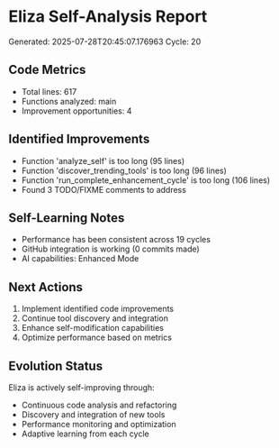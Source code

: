 # Eliza Self-Analysis Report
Generated: 2025-07-28T20:45:07.176963
Cycle: 20

## Code Metrics
- Total lines: 617
- Functions analyzed: main
- Improvement opportunities: 4

## Identified Improvements
- Function 'analyze_self' is too long (95 lines)
- Function 'discover_trending_tools' is too long (96 lines)
- Function 'run_complete_enhancement_cycle' is too long (106 lines)
- Found 3 TODO/FIXME comments to address

## Self-Learning Notes
- Performance has been consistent across 19 cycles
- GitHub integration is working (0 commits made)
- AI capabilities: Enhanced Mode

## Next Actions
1. Implement identified code improvements
2. Continue tool discovery and integration
3. Enhance self-modification capabilities
4. Optimize performance based on metrics

## Evolution Status
Eliza is actively self-improving through:
- Continuous code analysis and refactoring
- Discovery and integration of new tools
- Performance monitoring and optimization
- Adaptive learning from each cycle
